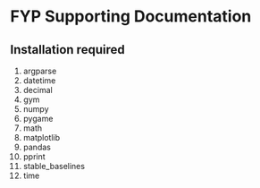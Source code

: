 # FYP Supporting Documentation

## Installation required

1. argparse
2. datetime
3. decimal
4. gym
5. numpy
6. pygame
7. math
8. matplotlib
9. pandas
10. pprint
11. stable_baselines
12. time

## 
